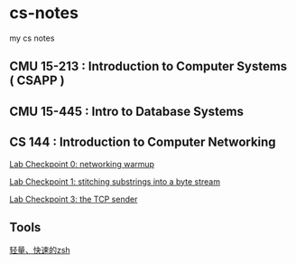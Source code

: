 # cs-notes
my cs notes

## CMU 15-213 : Introduction to Computer Systems ( CSAPP )

## CMU 15-445 : Intro to Database Systems

## CS 144 : Introduction to Computer Networking

[Lab Checkpoint 0: networking warmup](/CS144/CS144-Lab0.md)

[Lab Checkpoint 1: stitching substrings into a byte stream](/CS144/CS144-Lab1.md)

[Lab Checkpoint 3: the TCP sender](/CS144/CS144-Lab3.md)

## Tools

[轻量、快速的zsh](/tools/zsh-config.md)
